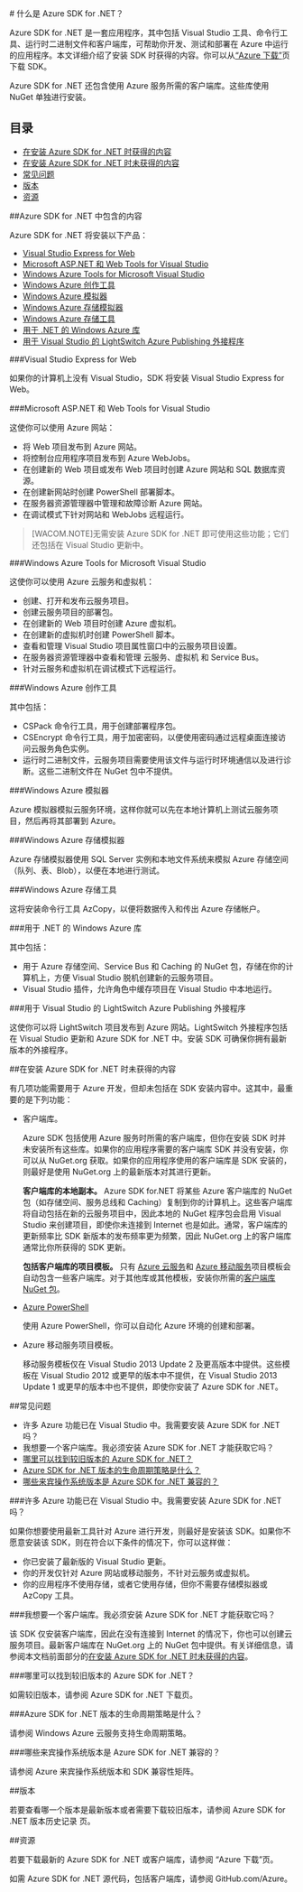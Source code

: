 <properties pageTitle="什么是 Azure .NET SDK" metaKeywords="azure .net sdk" description="了解 Azure .NET SDK 中包含的内容。" documentationCenter=".NET" title="What is the Azure SDK for .NET" authors="tdykstra" solutions="" manager="wpickett" editor="mollybos" />
<tags 
	ms.service="multiple" 
	ms.date="08/14/2015" 
	wacn.date="10/3/2015"/>
# 什么是 Azure SDK for .NET？

Azure SDK for .NET 是一套应用程序，其中包括 Visual Studio 工具、命令行工具、运行时二进制文件和客户端库，可帮助你开发、测试和部署在 Azure 中运行的应用程序。本文详细介绍了安装 SDK 时获得的内容。你可以从[“Azure 下载”](/downloads/)页下载 SDK。

Azure SDK for .NET 还包含使用 Azure 服务所需的客户端库。这些库使用 NuGet 单独进行安装。

## 目录

- [在安装 Azure SDK for .NET 时获得的内容](#included)
- [在安装 Azure SDK for .NET 时未获得的内容](#notincluded)
- [常见问题](#faq)
- [版本](#versions)
- [资源](#resources)

##Azure SDK for .NET 中包含的内容

Azure SDK for .NET 将安装以下产品：

- [Visual Studio Express for Web](#vwd)
- [Microsoft ASP.NET 和 Web Tools for Visual Studio](#wte)
- [Windows Azure Tools for Microsoft Visual Studio](#tools)
- [Windows Azure 创作工具](#auth)
- [Windows Azure 模拟器](#emulator)
- [Windows Azure 存储模拟器](#stgemulator)
- [Windows Azure 存储工具](#stgtools)
- [用于 .NET 的 Windows Azure 库](#libraries)
- [用于 Visual Studio 的 LightSwitch Azure Publishing 外接程序](#ls)

###Visual Studio Express for Web

如果你的计算机上没有 Visual Studio，SDK 将安装 Visual Studio Express for Web。
 
###Microsoft ASP.NET 和 Web Tools for Visual Studio

这使你可以使用 Azure 网站：

* 将 Web 项目发布到 Azure 网站。
* 将控制台应用程序项目发布到 Azure WebJobs。
* 在创建新的 Web 项目或发布 Web 项目时创建 Azure 网站和 SQL 数据库资源。
* 在创建新网站时创建 PowerShell 部署脚本。
* 在服务器资源管理器中管理和故障诊断 Azure 网站。
* 在调试模式下针对网站和 WebJobs 远程运行。 

>[WACOM.NOTE]无需安装 Azure SDK for .NET 即可使用这些功能；它们还包括在 Visual Studio 更新中。

###Windows Azure Tools for Microsoft Visual Studio

这使你可以使用 Azure 云服务和虚拟机：

* 创建、打开和发布云服务项目。
* 创建云服务项目的部署包。
* 在创建新的 Web 项目时创建 Azure 虚拟机。
* 在创建新的虚拟机时创建 PowerShell 脚本。
* 查看和管理 Visual Studio 项目属性窗口中的云服务项目设置。
* 在服务器资源管理器中查看和管理 云服务、虚拟机 和 Service Bus。 
* 针对云服务和虚拟机在调试模式下远程运行。

###Windows Azure 创作工具

其中包括：

* CSPack 命令行工具，用于创建部署程序包。
* CSEncrypt 命令行工具，用于加密密码，以便使用密码通过远程桌面连接访问云服务角色实例。
* 运行时二进制文件，云服务项目需要使用该文件与运行时环境通信以及进行诊断。这些二进制文件在 NuGet 包中不提供。

###Windows Azure 模拟器

Azure 模拟器模拟云服务环境，这样你就可以先在本地计算机上测试云服务项目，然后再将其部署到 Azure。

###Windows Azure 存储模拟器

Azure 存储模拟器使用 SQL Server 实例和本地文件系统来模拟 Azure 存储空间（队列、表、Blob），以便在本地进行测试。

###Windows Azure 存储工具

这将安装命令行工具 AzCopy，以便将数据传入和传出 Azure 存储帐户。

###用于 .NET 的 Windows Azure 库

其中包括：

* 用于 Azure 存储空间、Service Bus 和 Caching 的 NuGet 包，存储在你的计算机上，方便 Visual Studio 脱机创建新的云服务项目。
* Visual Studio 插件，允许角色中缓存项目在 Visual Studio 中本地运行。 

###用于 Visual Studio 的 LightSwitch Azure Publishing 外接程序

这使你可以将 LightSwitch 项目发布到 Azure 网站。LightSwitch 外接程序包括在 Visual Studio 更新和 Azure SDK for .NET 中。安装 SDK 可确保你拥有最新版本的外接程序。

##在安装 Azure SDK for .NET 时未获得的内容

有几项功能需要用于 Azure 开发，但却未包括在 SDK 安装内容中。这其中，最重要的是下列功能：

* 客户端库。 

	Azure SDK 包括使用 Azure 服务时所需的客户端库，但你在安装 SDK 时并未安装所有这些库。如果你的应用程序需要的客户端库 SDK 并没有安装，你可以从 NuGet.org 获取。如果你的应用程序使用的客户端库是 SDK 安装的，则最好是使用 NuGet.org 上的最新版本对其进行更新。

  	**客户端库的本地副本。** Azure SDK for.NET 将某些 Azure 客户端库的 NuGet 包（如存储空间、服务总线和 Caching）复制到你的计算机上。这些客户端库将自动包括在新的云服务项目中，因此本地的 NuGet 程序包会启用 Visual Studio 来创建项目，即使你未连接到 Internet 也是如此。通常，客户端库的更新频率比 SDK 新版本的发布频率更为频繁，因此 NuGet.org 上的客户端库通常比你所获得的 SDK 更新。

	**包括客户端库的项目模板。** 只有 [Azure 云服务](/zh-cn/documentation/articles/cloud-services-dotnet-get-started/)和 [Azure 移动服务](/zh-cn/documentation/articles/mobile-services-dotnet-backend-windows-store-dotnet-leaderboard/)项目模板会自动包含一些客户端库。对于其他库或其他模板，安装你所需的[客户端库 NuGet 包](http://go.microsoft.com/fwlink/?LinkId=510472)。

* [Azure PowerShell](/zh-cn/documentation/articles/powershell-install-configure/)

	使用 Azure PowerShell，你可以自动化 Azure 环境的创建和部署。

* Azure 移动服务项目模板。

	移动服务模板仅在 Visual Studio 2013 Update 2 及更高版本中提供。这些模板在 Visual Studio 2012 或更早的版本中不提供，在 Visual Studio 2013 Update 1 或更早的版本中也不提供，即使你安装了 Azure SDK for .NET。

##常见问题

- 许多 Azure 功能已在 Visual Studio 中。我需要安装 Azure SDK for .NET 吗？
- 我想要一个客户端库。我必须安装 Azure SDK for .NET 才能获取它吗？
- [哪里可以找到较旧版本的 Azure SDK for .NET？](#olderversions)
- [Azure SDK for .NET 版本的生命周期策略是什么？](#lifecycle)
- [哪些来宾操作系统版本是 Azure SDK for .NET 兼容的？](#guestos)

###许多 Azure 功能已在 Visual Studio 中。我需要安装 Azure SDK for .NET 吗？

如果你想要使用最新工具针对 Azure 进行开发，则最好是安装该 SDK。如果你不愿意安装该 SDK，则在符合以下条件的情况下，你可以这样做：

* 你已安装了最新版的 Visual Studio 更新。
* 你的开发仅针对 Azure 网站或移动服务，不针对云服务或虚拟机。
* 你的应用程序不使用存储，或者它使用存储，但你不需要存储模拟器或 AzCopy 工具。

###我想要一个客户端库。我必须安装 Azure SDK for .NET 才能获取它吗？

该 SDK 仅安装客户端库，因此在没有连接到 Internet 的情况下，你也可以创建云服务项目。最新客户端库在 NuGet.org 上的 NuGet 包中提供。有关详细信息，请参阅本文档前面部分的[在安装 Azure SDK for .NET 时未获得的内容](#notincluded)。

###哪里可以找到较旧版本的 Azure SDK for .NET？

如需较旧版本，请参阅 Azure SDK for .NET 下载页。

###Azure SDK for .NET 版本的生命周期策略是什么？

请参阅 Windows Azure 云服务支持生命周期策略。

###哪些来宾操作系统版本是 Azure SDK for .NET 兼容的？

请参阅 Azure 来宾操作系统版本和 SDK 兼容性矩阵。

##版本

若要查看哪一个版本是最新版本或者需要下载较旧版本，请参阅 Azure SDK for .NET 版本历史记录 页。

##<a id="resources"></a>资源

若要下载最新的 Azure SDK for .NET 或客户端库，请参阅 “Azure 下载”页。

如需 Azure SDK for .NET 源代码，包括客户端库，请参阅 GitHub.com/Azure。
 
<!--HONumber=43-->
